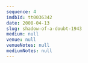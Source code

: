 ```yaml
---
sequence: 4
imdbId: tt0036342
date: 2008-04-13
slug: shadow-of-a-doubt-1943
medium: null
venue: null
venueNotes: null
mediumNotes: null
---
```


